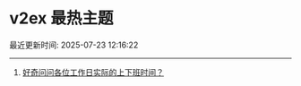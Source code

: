 # v2ex 最热主题

最近更新时间: 2025-07-23 12:16:22

--- 
1. [好奇问问各位工作日实际的上下班时间？](https://www.v2ex.com/t/1147024) 
